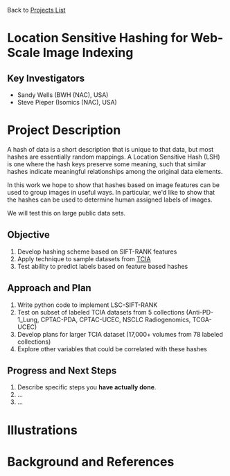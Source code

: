 Back to [Projects List](../../README.md#ProjectsList)

# Location Sensitive Hashing for Web-Scale Image Indexing

## Key Investigators

- Sandy Wells (BWH (NAC), USA)
- Steve Pieper (Isomics (NAC), USA)

# Project Description

<!-- Add a short paragraph describing the project. -->

A hash of data is a short description that is unique to that data, but most hashes are essentially random mappings.
A Location Sensitive Hash (LSH) is one where the hash keys preserve some meaning, such that similar hashes
indicate meaningful relationships among the original data elements.

In this work we hope to show that hashes based on image features can be used to group images in useful ways.
In particular, we'd like to show that the hashes can be used to determine human assigned labels of images.

We will test this on large public data sets.

## Objective

<!-- Describe here WHAT you would like to achieve (what you will have as end result). -->

1. Develop hashing scheme based on SIFT-RANK features
1. Apply technique to sample datasets from [TCIA](cancerimagearchive.org)
1. Test ability to predict labels based on feature based hashes

## Approach and Plan

<!-- Describe here HOW you would like to achieve the objectives stated above. -->

1. Write python code to implement LSC-SIFT-RANK
1. Test on subset of labeled TCIA datasets from 5 collections (Anti-PD-1_Lung, CPTAC-PDA, CPTAC-UCEC, NSCLC Radiogenomics, TCGA-UCEC)
1. Develop plans for larger TCIA dataset (17,000+ volumes from 78 labeled collections)
1. Explore other variables that could be correlated with these hashes

## Progress and Next Steps

<!-- Update this section as you make progress, describing of what you have ACTUALLY DONE. If there are specific steps that you could not complete then you can describe them here, too. -->

1. Describe specific steps you **have actually done**.
1. ...
1. ...

# Illustrations

<!-- Add pictures and links to videos that demonstrate what has been accomplished.
![Description of picture](Example2.jpg)
![Some more images](Example2.jpg)
-->

# Background and References

<!-- If you developed any software, include link to the source code repository. If possible, also add links to sample data, and to any relevant publications. -->
